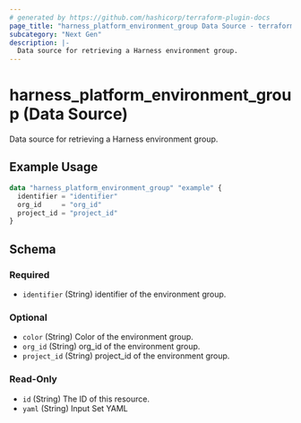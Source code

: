 ```yaml
---
# generated by https://github.com/hashicorp/terraform-plugin-docs
page_title: "harness_platform_environment_group Data Source - terraform-provider-harness"
subcategory: "Next Gen"
description: |-
  Data source for retrieving a Harness environment group.
---
```


# harness_platform_environment_group (Data Source)

Data source for retrieving a Harness environment group.

## Example Usage

```terraform
data "harness_platform_environment_group" "example" {
  identifier = "identifier"
  org_id     = "org_id"
  project_id = "project_id"
}
```

<!-- schema generated by tfplugindocs -->
## Schema

### Required

- `identifier` (String) identifier of the environment group.

### Optional

- `color` (String) Color of the environment group.
- `org_id` (String) org_id of the environment group.
- `project_id` (String) project_id of the environment group.

### Read-Only

- `id` (String) The ID of this resource.
- `yaml` (String) Input Set YAML
